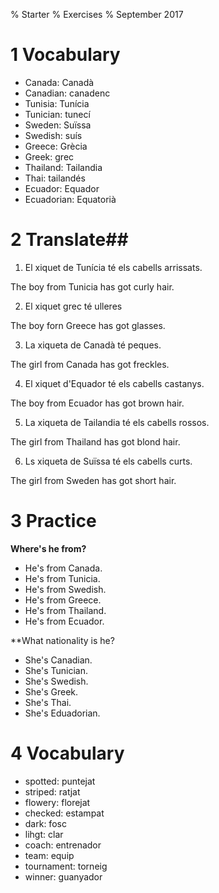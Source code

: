 % Starter
% Exercises
% September 2017

# 1 Vocabulary #

- Canada: Canadà
- Canadian: canadenc
- Tunisia: Tunícia
- Tunician: tunecí
- Sweden: Suïssa
- Swedish: suís
- Greece: Grècia
- Greek: grec
- Thailand: Tailandia
- Thai: tailandés
- Ecuador: Equador
- Ecuadorian: Equatorià


# 2 Translate##

1. El xiquet de Tunícia té els cabells arrissats.

The boy from Tunicia has got curly hair.

2. El xiquet grec té ulleres

The boy forn Greece has got glasses.

3. La xiqueta de Canadà té peques.

The girl from Canada has got freckles.

4. El xiquet d'Equador té els cabells castanys.

The boy from Ecuador has got brown hair.

5. La xiqueta de Tailandia té els cabells rossos.

The girl from Thailand has got blond hair.

6. Ls xiqueta de Suïssa té els cabells curts.

The girl from Sweden has got short hair.


# 3 Practice #

**Where's he from?**

- He's from Canada.
- He's from Tunicia.
- He's from Swedish.
- He's from Greece.
- He's from Thailand.
- He's from Ecuador.


**What nationality is he?

- She's Canadian.
- She's Tunician.
- She's Swedish.
- She's Greek.
- She's Thai.
- She's Eduadorian.

# 4 Vocabulary #

- spotted: puntejat
- striped: ratjat
- flowery: florejat
- checked: estampat
- dark: fosc
- lihgt: clar
- coach: entrenador
- team: equip
- tournament: torneig
- winner: guanyador


